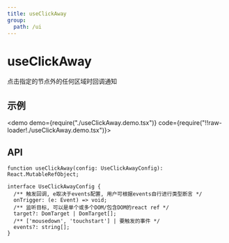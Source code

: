 ```yaml
---
title: useClickAway
group:
  path: /ui
---
```


# useClickAway

点击指定的节点外的任何区域时回调通知

## 示例

<demo demo={require("./useClickAway.demo.tsx")} code={require("!!raw-loader!./useClickAway.demo.tsx")}></demo>

## API 

```tsx | pure
function useClickAway(config: UseClickAwayConfig): React.MutableRefObject;

interface UseClickAwayConfig {
  /** 触发回调, e取决于events配置, 用户可根据events自行进行类型断言 */
  onTrigger: (e: Event) => void;
  /** 监听目标, 可以是单个或多个DOM/包含DOM的react ref */
  target?: DomTarget | DomTarget[];
  /** ['mousedown', 'touchstart'] | 要触发的事件 */
  events?: string[];
}
```
